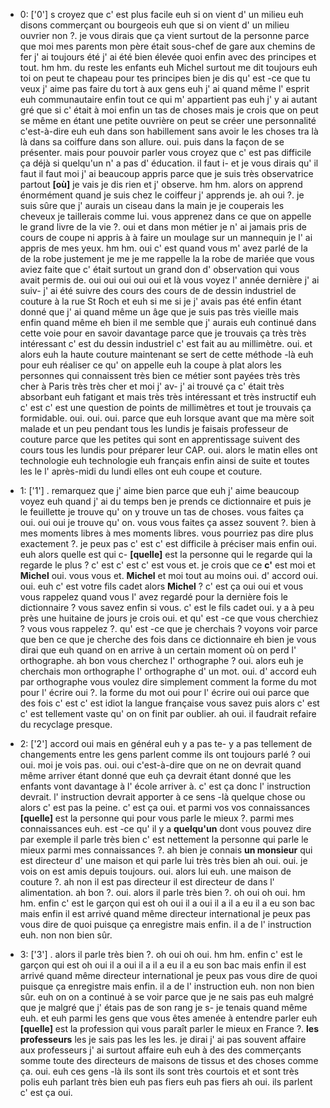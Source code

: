  * 0: ['0']
	s croyez que c' est plus facile euh si on vient d' un milieu euh disons commerçant ou bourgeois euh que si on vient d' un milieu ouvrier non ?.
	 je vous dirais que ça vient surtout de la personne parce que moi mes parents mon père était sous-chef de gare aux chemins de fer j' ai toujours été j' ai été bien élevée quoi enfin avec des principes et tout.
	 hm hm.
	 du reste les enfants euh Michel surtout me dit toujours euh toi on peut te chapeau pour tes principes bien je dis qu' est -ce que tu veux j' aime pas faire du tort à aux gens euh j' ai quand même l' esprit euh communautaire enfin tout ce qui m' appartient pas euh j' y ai autant gré que si c' était à moi enfin un tas de choses mais je crois que on peut se même en étant une petite ouvrière on peut se créer une personnalité c'est-à-dire euh euh dans son habillement sans avoir le les choses tra là là dans sa coiffure dans son allure.
	 oui.
	 puis dans la façon de se présenter.
	 mais pour pouvoir parler vous croyez que c' est pas difficile ça déjà si quelqu'un n' a pas d' éducation.
	 il faut i- et je vous dirais qu' il faut il faut moi j' ai beaucoup appris parce que je suis très observatrice partout **[où]** je vais je dis rien et j' observe.
	 hm hm.
	 alors on apprend énormément quand je suis chez le coiffeur j' apprends je.
	 ah oui ?.
	 je suis sûre que j' aurais un ciseau dans la main je je couperais les cheveux je taillerais comme lui.
	 vous apprenez dans ce que on appelle le grand livre de la vie ?.
	 oui et dans mon métier je n' ai jamais pris de cours de coupe ni appris à à faire un moulage sur un mannequin je l' ai appris de mes yeux.
	 hm hm.
	 oui c' est quand vous m' avez parlé de la de la robe justement je me je me rappelle la la robe de mariée que vous aviez faite que c' était surtout un grand don d' observation qui vous avait permis de.
	 oui oui oui oui oui et là vous voyez l' année dernière j' ai suiv- j' ai été suivre des cours des cours de de dessin industriel de couture à la rue St Roch et euh si me si je j' avais pas été enfin étant donné que j' ai quand même un âge que je suis pas très vieille mais enfin quand même eh bien il me semble que j' aurais euh continué dans cette voie pour en savoir davantage parce que je trouvais ça très très intéressant c' est du dessin industriel c' est fait au au millimètre.
	 oui.
	 et alors euh la haute couture maintenant se sert de cette méthode -là euh pour euh réaliser ce qu' on appelle euh la coupe à plat alors les personnes qui connaissent très bien ce métier sont payées très très cher à Paris très très cher et moi j' av- j' ai trouvé ça c' était très absorbant euh fatigant et mais très très intéressant et très instructif euh c' est c' est une question de points de millimètres et tout je trouvais ça formidable.
	 oui.
	 oui.
	 oui.
	 parce que euh lorsque avant que ma mère soit malade et un peu pendant tous les lundis je faisais professeur de couture parce que les petites qui sont en apprentissage suivent des cours tous les lundis pour préparer leur CAP.
	 oui.
	 alors le matin elles ont technologie euh technologie euh français enfin ainsi de suite et toutes les le l' après-midi du lundi elles ont euh coupe et couture.
	
 * 1: ['1']
	.
	 remarquez que j' aime bien parce que euh j' aime beaucoup voyez euh quand j' ai du temps ben je prends ce dictionnaire et puis je le feuillette je trouve qu' on y trouve un tas de choses.
	 vous faites ça oui.
	 oui oui je trouve qu' on.
	 vous vous faites ça assez souvent ?.
	 bien à mes moments libres à mes moments libres.
	 vous pourriez pas dire plus exactement ?.
	 je peux pas c' est c' est difficile à préciser mais enfin oui.
	 euh alors quelle est qui c- **[quelle]** est la personne qui le regarde qui la regarde le plus ? c' est c' est c' est vous et.
	 je crois que ce **c'** est moi et **Michel** oui.
	 vous vous et.
	 **Michel** et moi tout au moins oui.
	 d' accord oui.
	 oui.
	 euh c' est votre fils cadet alors **Michel** ? c' est ça oui oui et vous vous rappelez quand vous l' avez regardé pour la dernière fois le dictionnaire ? vous savez enfin si vous.
	 c' est le fils cadet oui.
	 y a à peu près une huitaine de jours je crois oui.
	 et qu' est -ce que vous cherchiez ? vous vous rappelez ?.
	 qu' est -ce que je cherchais ? voyons voir parce que ben ce que je cherche des fois dans ce dictionnaire eh bien je vous dirai que euh quand on en arrive à un certain moment où on perd l' orthographe.
	 ah bon vous cherchez l' orthographe ? oui.
	 alors euh je cherchais mon orthographe l' orthographe d' un mot.
	 oui.
	 d' accord euh par orthographe vous voulez dire simplement comment la forme du mot pour l' écrire oui ?.
	 la forme du mot oui pour l' écrire oui oui parce que des fois c' est c' est idiot la langue française vous savez puis alors c' est c' est tellement vaste qu' on on finit par oublier.
	 ah oui.
	 il faudrait refaire du recyclage presque.
	
 * 2: ['2']
	accord oui mais en général euh y a pas te- y a pas tellement de changements entre les gens parlent comme ils ont toujours parlé ? oui oui.
	 moi je vois pas.
	 oui.
	 oui c'est-à-dire que on ne on devrait quand même arriver étant donné que euh ça devrait étant donné que les enfants vont davantage à l' école arriver à.
	 c' est ça donc l' instruction devrait.
	 l' instruction devrait apporter à ce sens -là quelque chose ou alors c' est pas la peine.
	 c' est ça oui.
	 et parmi vos vos connaissances **[quelle]** est la personne qui pour vous parle le mieux ?.
	 parmi mes connaissances euh.
	 est -ce qu' il y a **quelqu'un** dont vous pouvez dire par exemple il parle très bien c' est nettement la personne qui parle le mieux parmi mes connaissances ?.
	 ah bien je connais **un monsieur** qui est directeur d' une maison et qui parle lui très très bien ah oui.
	 oui.
	 je vois on est amis depuis toujours.
	 oui.
	 alors lui euh.
	 une maison de couture ?.
	 ah non il est pas directeur il est directeur de dans l' alimentation.
	 ah bon ?.
	 oui.
	 alors il parle très bien ?.
	 oh oui oh oui.
	 hm hm.
	 enfin c' est le garçon qui est oh oui il a oui il a il a eu il a eu son bac mais enfin il est arrivé quand même directeur international je peux pas vous dire de quoi puisque ça enregistre mais enfin.
	 il a de l' instruction euh.
	 non non bien sûr.
	
 * 3: ['3']
	.
	 alors il parle très bien ?.
	 oh oui oh oui.
	 hm hm.
	 enfin c' est le garçon qui est oh oui il a oui il a il a eu il a eu son bac mais enfin il est arrivé quand même directeur international je peux pas vous dire de quoi puisque ça enregistre mais enfin.
	 il a de l' instruction euh.
	 non non bien sûr.
	 euh on on a continué à se voir parce que je ne sais pas euh malgré que je malgré que j' étais pas de son rang je s- je tenais quand même euh.
	 et euh parmi les gens que vous êtes amenée à entendre parler euh **[quelle]** est la profession qui vous paraît parler le mieux en France ?.
	 **les professeurs** les je sais pas les les les.
	 je dirai j' ai pas souvent affaire aux professeurs j' ai surtout affaire euh euh à des des commerçants somme toute des directeurs de maisons de tissus et des choses comme ça.
	 oui.
	 euh ces gens -là ils sont ils sont très courtois et et sont très polis euh parlant très bien euh pas fiers euh pas fiers ah oui.
	 ils parlent c' est ça oui.
	
